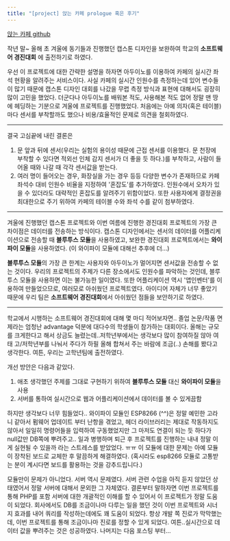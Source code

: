 ```yaml
---
title: "[project] 앉는 카페 prologue 혹은 후기"
---
```


[앉는 카페 github](https://github.com/2yeseul/sitting-cafe)

작년 말~ 올해 초 겨울에 동기들과 진행했던 캡스톤 디자인을 보완하여 학교의 **소프트웨어 경진대회** 에 출전하기로 하였다. 

 우선 이 프로젝트에 대한 간략한 설명을 하자면 아두이노를 이용하여 카페의 실시간 좌석 현황을 알려주는 서비스이다. 사실 카페의 실시간 인원수를 측정하는데 있어 변수들이 많기 때문에 캡스톤 디자인 대회를 나갔을 무렵 측정 방식과 표현에 대해서도 굉장히 많이 고민을 했었다.  더군다나 아두이노를 배워본 적도, 사용해본 적도 없어 정말 맨 땅에 헤딩하는 기분으로 겨울에 프로젝트를 진행했었다. 처음에는 아예 의자(혹은 테이블) 마다 센서를 부착할까도 했으나 비용/효율적인 문제로 의견을 철회하였다. 

---

 결국 고심끝에 내린 결론은

1. 문 앞과 뒤에 센서(우리는 실험의 용이성 때문에 근접 센서를 이용했다. 문 천장에 부착할 수 있다면 적외선 인체 감지 센서가 더 좋을 듯 하다.)를 부착하고, 사람이 들어올 때와 나갈 때 각각 센서값을 받는다.
2. 여러 명이 들어오는 경우, 화장실을 가는 경우 등등 다양한 변수가 존재하므로 카페 좌석수 대비 인원수 비율을 지정하여 '혼잡도'를 추가하였다. 인원수에서 오차가 있을 수 있더라도 대략적인 혼잡도를 알려주기 위함이었다. 또한 사용자에게 결정권을 최대한으로 주기 위하여 카페의 테이블 수와 좌석 수를 같이 첨부하였다.

---

 겨울에 진행했던 캡스톤 프로젝트와 이번 여름에 진행한 경진대회 프로젝트의 가장 큰 차이점은 데이터를 전송하는 방식이다.  캡스톤 디자인에서는 센서의 데이터를 어플리케이션으로 전송할 때 **블루투스 모듈**을 사용하였고, 보완한 경진대회 프로젝트에서는 **와이파이 모듈**을 사용하였다. (이 와이파이 모듈에 대해선 추후에 더...)  

**블루투스 모듈**의 가장 큰 한계는 사용자와 아두이노가 멀어지면 센서값을 전송할 수 없는 것이다. 우리의 프로젝트의 주제가 다른 장소에서도 인원수를 파악하는 것인데, 블루투스 모듈을 사용하면 이는 불가능한 일이였다. 또한 어플리케이션 역시 '앱인벤터'를 이용하여 만들었으므로, 여러모로 아쉬웠던 프로젝트였다. 아이디어 자체가 너무 좋았기 때문에 우리 팀은 **소프트웨어 경진대회**에서 아쉬웠던 점들을 보안하기로 하였다. 

---

학교에서 시행하는 소프트웨어 경진대회에 대해 몇 마디 적어보자면.. 졸업 논문/작품 면제라는 엄청난 advantage 덕분에 대다수의 학생들이 참가하는 대회이다. 올해는 규모를 크게한다고 해서 상금도 늘렸는데..저학년부에서는 생각보다 많이 참여하질 않아 여태 고/저학년부를 나눠서 주다가 하필 올해 합쳐서 주는 바람에 조금(..) 손해를 봤다고 생각한다. 여튼, 우리는 고학년팀에 출전하였다. 

 개선 방안은 다음과 같았다.

1. 애초 생각했던 주제를 그대로 구현하기 위하여 **블루투스 모듈** 대신 **와이파이 모듈**을 사용
2. 서버를 통하여 실시간으로 웹과 어플리케이션에서 데이터를 볼 수 있게끔함

하지만 생각보다 너무 힘들었다.. 와이파이 모듈인 ESP8266 (^^)은 정말 예민한 고라니 같아서 펌웨어 업데이트 부터 난항을 겪었고, 헤더 라이브러리는 제대로 작동하지도 않아서 일일히 명령어들을 입력하여 구동했었지만 그 마저도 연결이 되는 듯 하다가 null값만 DB쪽에 뿌려주고.. 일과 병행하며 퇴근 후 프로젝트를 진행하는 내내 정말 이게 실현될 수 있을까 라는 스트레스를 받았었다. ㅠㅠ 이 모듈에 대한 문제는 아예 모듈이 장착된 보드로 교체한 후 말끔하게 해결하였다. (혹시라도 esp8266 모듈로 고통받는 분이 계시다면 보드를 활용하는 것을 강추드립니다.)

모듈만이 문제가 아니었다. 서버 역시 문제였다. 서버 관련 수업을 아직 듣지 않았던 상태였어서 정말 서버에 대해서 문외한 그 자체였다. 결론부터 말하자면 이번 프로젝트를 통해 PHP를 포함 서버에 대한 개괄적인 이해를 할 수 있어서 이 프로젝트가 정말 도움이 되었다.  회사에서도 DB를 조금이나마 다루는 일을 했던 것이 이번 프로젝트와 시너지 효과를 내어 쿼리를 작성하는데에도 꽤 도움이 되었다. 항상 개발 쪽 진로가 막막했는데, 이번 프로젝트를 통해 조금이나마 진로를 정할 수 있게 되었다. 여튼..실시간으로 데이터 값을 뿌려주는 것은 성공하였다. 나머지는 다음 포스팅 부터...
